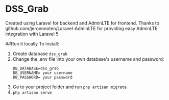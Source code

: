 # DSS_Grab

Created using Laravel for backend and AdminLTE for frontend.
Thanks to github.com/jeroennoten/Laravel-AdminLTE for providing easy AdminLTE integration with Laravel 5

##Run it locally
To install:
  1. Create database `dss_grab`
  2. Change the .env file into your own database's username and password:
      ```
      DB_DATABASE=dss_grab
      DB_USERNAME= your username
      DB_PASSWORD= your password
      ```
  2. Go to your project folder and run `php artisan migrate`
  3. `php artisan serve`
  

